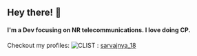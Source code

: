 ## Hey there! 👋
#### I'm a Dev focusing on NR telecommunications. I love doing CP.

Checkout my profiles:
![CLIST](https://www.google.com/imgres?q=clist&imgurl=https%3A%2F%2Fplay-lh.googleusercontent.com%2Fd91JkGzJWYNnyMBZlArlMHpba6KOUKdaR1bIksAHkm-U8eAVmM7asEoS891n1IZEXkUd%3Dw240-h480-rw&imgrefurl=https%3A%2F%2Fplay.google.com%2Fstore%2Fapps%2Fdetails%3Fid%3Dcom.hanafedeil.clist.by%26hl%3Den_US&docid=FhKY2W4qOeHYAM&tbnid=RA3gSlGETPm4OM&vet=12ahUKEwjd37j5qruIAxWFR2wGHcQdHVEQM3oECGcQAA..i&w=240&h=240&hcb=2&ved=2ahUKEwjd37j5qruIAxWFR2wGHcQdHVEQM3oECGcQAA) : [sarvajnya_18](clist.by/sarvajnya_18)

<!--
**sarvajnya/sarvajnya** is a ✨ _special_ ✨ repository because its `README.md` (this file) appears on your GitHub profile.

Here are some ideas to get you started:

- 🔭 I’m currently working on ...
- 🌱 I’m currently learning ...
- 👯 I’m looking to collaborate on ...
- 🤔 I’m looking for help with ...
- 💬 Ask me about ...
- 📫 How to reach me: ...
- 😄 Pronouns: ...
- ⚡ Fun fact: ...
-->
